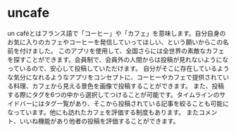 # uncafe

un caféとはフランス語で「コーヒー」や「カフェ」を意味します。自分自身のお気に入りのカフェやコーヒーを発信していってほしい、という願いからこの名前を付けました。 このアプリを使用して、全国さらには全世界の素敵なカフェを探すことができます。会員制で、会員外の人間からは投稿が見れないようになっているので、安心して投稿していただけます。 自分がそこに存在しているような気分になれるようなアプリをコンセプトに、コーヒーやカフェで提供されている料理、カフェから見える景色を画像で投稿することができます。 また、投稿する際にタグを6つの中から選択してつけることが可能です。タイムラインのサイドバーにはタグ一覧があり、そこから投稿されている記事を絞ることも可能になっています。他にも訪れたカフェを評価する制度もあります。 またコメント、いいね機能があり他者の投稿を評価することができます。
